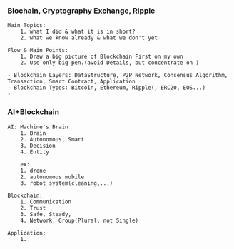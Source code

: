 ### Blochain, Cryptography Exchange, Ripple

    Main Topics: 
        1. what I did & what it is in short?
        2. what we know already & what we don't yet 
        
    Flow & Main Points: 
        1. Draw a big picture of Blockchain First on my own
        2. Use only big pen.(avoid Details, but concentrate on )
    
    - Blockchain Layers: DataStructure, P2P Network, Consensus Algorithm, Transaction, Smart Contract, Application
    - Blockchain Types: Bitcoin, Ethereum, Ripple(, ERC20, EOS...)
    - 
    

### AI+Blockchain

    AI: Machine's Brain
        1. Brain
        2. Autonomous, Smart
        3. Decision
        4. Entity
        
        ex:
        1. drone
        2. autonomous mobile
        3. robot system(cleaning,...)
        
    Blockchain: 
        1. Communication
        2. Trust
        3. Safe, Steady, 
        4. Network, Group(Plural, not Single)

    Application:
        1. 
